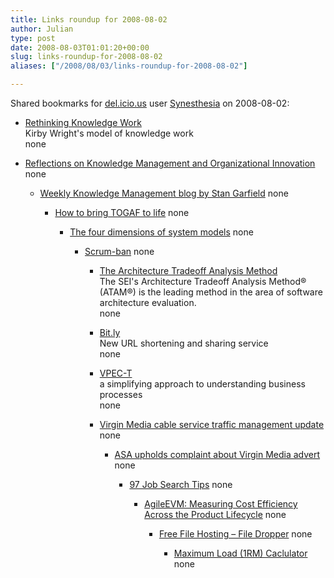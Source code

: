 ```yaml
---
title: Links roundup for 2008-08-02
author: Julian
type: post
date: 2008-08-03T01:01:20+00:00
slug: links-roundup-for-2008-08-02 
aliases: ["/2008/08/03/links-roundup-for-2008-08-02"]

---
```

Shared bookmarks for [del.icio.us][1] user [Synesthesia][2] on 2008-08-02:

  * [Rethinking Knowledge Work][3]  
    Kirby Wright's model of knowledge work  
    none
  * [Reflections on Knowledge Management and Organizational Innovation][4] 
    none</li> 
    
      * [Weekly Knowledge Management blog by Stan Garfield][5] 
        none</li> 
        
          * [How to bring TOGAF to life][6] 
            none</li> 
            
              * [The four dimensions of system models][7] 
                none</li> 
                
                  * [Scrum-ban][8] 
                    none</li> 
                    
                      * [The Architecture Tradeoff Analysis Method][9]  
                        The SEI's Architecture Tradeoff Analysis Method&reg; (ATAM&reg;) is the leading method in the area of software architecture evaluation.  
                        none
                      * [Bit.ly][10]  
                        New URL shortening and sharing service  
                        none
                      * [VPEC-T][11]  
                        a simplifying approach to understanding business processes  
                        none
                      * [Virgin Media cable service traffic management update][12] 
                        none</li> 
                        
                          * [ASA upholds complaint about Virgin Media advert][13] 
                            none</li> 
                            
                              * [97 Job Search Tips][14] 
                                none</li> 
                                
                                  * [AgileEVM: Measuring Cost Efficiency Across the Product Lifecycle][15] 
                                    none</li> 
                                    
                                      * [Free File Hosting &#8211; File Dropper][16] 
                                        none</li> 
                                        
                                          * [Maximum Load (1RM) Caclulator][17] 
                                            none</li> </ul>

 [1]: https://del.icio.us/
 [2]: https://del.icio.us/synesthesia
 [3]: https://www.knowledgeresources.ca/Knowledge_Resources/PKM_Model.html
 [4]: https://reflectionskmoi.blogspot.com/
 [5]: https://www.communities.hp.com/online/blogs/garfield/
 [6]: https://togaforblunder.blogspot.com/
 [7]: https://www.ibm.com/developerworks/rational/library/nov06/ferm
 [8]: https://leansoftwareengineering.com/ksse/scrum-ban
 [9]: https://www.sei.cmu.edu/activities/architecture/ata_method.html
 [10]: https://www.readwriteweb.com/archives/bitly_alternative_to_tinyurl.php
 [11]: https://vpect.scribblewiki.com/Complexity_Article
 [12]: https://www.thinkbroadband.com/news/3563-virgin-media-cable-service-traffic-management-update.html
 [13]: https://www.thinkbroadband.com/news/3605-asa-upholds-complaint-about-virgin-media-advert.html
 [14]: https://www.97-job-search-tips.com/
 [15]: https://www.infoq.com/articles/agile-evm
 [16]: https://www.filedropper.com/
 [17]: https://www.brianmac.co.uk/maxload.htm